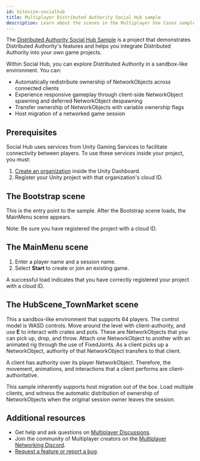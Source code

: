 ```yaml
---
id: bitesize-socialhub
title: Multiplayer Distributed Authority Social Hub sample
description: Learn about the scenes in the Multiplayer Use Cases sample.
---
```


The [Distributed Authority Social Hub Sample](https://github.com/Unity-Technologies/com.unity.multiplayer.samples.bitesize/tree/main/Basic/DistributedAuthoritySocialHub) is a project that demonstrates Distributed Authority's features and helps you integrate Distributed Authority into your own game projects.

Within Social Hub, you can explore Distributed Authority in a sandbox-like environment. You can:

- Automatically redistribute ownership of NetworkObjects across connected clients
- Experience responsive gameplay through client-side NetworkObject spawning and deferred NetworkObject despawning
- Transfer ownership of NetworkObjects with variable ownership flags
- Host migration of a networked game session

## Prerequisites

Social Hub uses services from Unity Gaming Services to facilitate connectivity between players. To use these services inside your project, you must:

1. [Create an organization](https://support.unity.com/hc/en-us/articles/208592876-How-do-I-create-a-new-Unity-organization) inside the Unity Dashboard.
2. Register your Unity project with that organization's cloud ID. 

## The Bootstrap scene

This is the entry point to the sample. After the Bootstrap scene loads, the MainMenu scene appears.

Note: Be sure you have registered the project with a cloud ID.

## The MainMenu scene

1. Enter a player name and a session name.
2. Select **Start** to create or join an existing game.

A successful load indicates that you have correctly registered your project with a cloud ID.

## The HubScene_TownMarket scene

This a sandbox-like environment that supports 64 players. The control model is WASD controls. Move around the level with client-authority, and use **E** to interact with crates and pots. These are NetworkObjects that you can pick up, drop, and throw. Attach one NetworkObject to another with an animated rig through the use of FixedJoints. As a client picks up a NetworkObject, authority of that NetworkObject transfers to that client.

A client has authority over its player NetworkObject. Therefore, the movement, animations, and interactions that a client performs are client-authoritative.

This sample inherently supports host migration out of the box. Load multiple clients, and witness the automatic distribution of ownership of NetworkObjects when the original session owner leaves the session.

## Additional resources

- Get help and ask questions on [Multiplayer Discussions](https://discussions.unity.com/lists/multiplayer).
- Join the community of Multiplayer creators on the [Multiplayer Networking Discord](https://discord.gg/unity-multiplayer-network).
- [Request a feature or report a bug](https://github.com/Unity-Technologies/com.unity.multiplayer.samples.bitesize/issues/new/choose).
